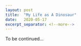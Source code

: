 ```yaml
---
layout: post
title:  "My Life as A Dinosaur"
date:   2020-05-17 
excerpt_separator: <!--more-->
---
```

To be continued...

